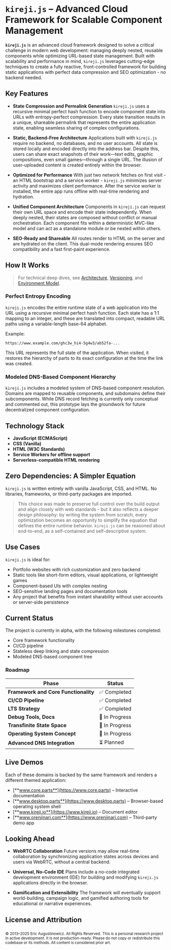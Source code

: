 # `kireji.js` – Advanced Cloud Framework for Scalable Component Management

**`kireji.js`** is an advanced cloud framework designed to solve a critical challenge in modern web development: managing deeply nested, reusable components while optimizing URL-based state management. Built with scalability and performance in mind, `kireji.js` leverages cutting-edge techniques to create a fully reactive, front-controlled framework for building static applications with perfect data compression and SEO optimization - no backend needed.

## **Key Features**

* **State Compression and Permalink Generation**
  `kireji.js` uses a recursive minimal perfect hash function to encode component state into URLs with entropy-perfect compression. Every state transition results in a unique, shareable permalink that represents the entire application state, enabling seamless sharing of complex configurations.

* **Static, Backend-Free Architecture**
  Applications built with `kireji.js` require no backend, no databases, and no user accounts. All state is stored locally and encoded directly into the address bar. Despite this, users can share exact snapshots of their work—text edits, graphic compositions, even small games—through a single URL. The illusion of user-uploaded content is created entirely within the browser.

* **Optimized for Performance**
  With just two network fetches on first visit - an HTML bootstrap and a service worker - `kireji.js` minimizes server activity and maximizes client performance. After the service worker is installed, the entire app runs offline with real-time rendering and hydration.

* **Unified Component Architecture**
  Components in `kireji.js` can request their own URL space and encode their state independently. When deeply nested, their states are composed without conflict or manual orchestration. Each component fits within a deterministic MVC-like model and can act as a standalone module or be nested within others.

* **SEO-Ready and Shareable**
  All routes render to HTML on the server and are hydrated on the client. This dual-mode rendering ensures SEO compatibility and a fast first-paint experience.

## **How It Works**
> For technical deep dives, see [Architecture](ARCHITECTURE.md), [Versioning](VERSIONING.md), and [Environment Model](ENVIRONMENTS.md).

### **Perfect Entropy Encoding**

`kireji.js` encodes the entire runtime state of a web application into the URL using a recursive minimal perfect hash function. Each state has a 1:1 mapping to an integer, and these are translated into compact, readable URL paths using a variable-length base-64 alphabet.

Example:

```
https://www.example.com/ghc3w_hi4-5g4w3/ab52fa-...
```

This URL represents the full state of the application. When visited, it restores the hierarchy of parts to its exact configuration at the time the link was created.

### **Modeled DNS-Based Component Hierarchy**

`kireji.js` includes a modeled system of DNS-based component resolution. Domains are mapped to reusable components, and subdomains define their subcomponents. While DNS record fetching is currently only conceptual and commented out, this prototype lays the groundwork for future decentralized component configuration.

## **Technology Stack**

* **JavaScript (ECMAScript)**
* **CSS (Vanilla)**
* **HTML (W3C Standards)**
* **Service Workers for offline support**
* **Serverless-compatible HTML rendering**

## **Zero Dependencies: A Simpler Equation**

`kireji.js` is written entirely with vanilla JavaScript, CSS, and HTML. No libraries, frameworks, or third-party packages are imported.

> This choice was made to preserve full control over the build output and align closely with web standards - but it also reflects a deeper design philosophy: by writing the system from scratch, every optimization becomes an opportunity to simplify the equation that defines the entire runtime behavior. `kireji.js` can be reasoned about end-to-end, as a self-contained and self-descriptive system.

## **Use Cases**

`kireji.js` is ideal for:

* Portfolio websites with rich customization and zero backend
* Static tools like short-form editors, visual applications, or lightweight games
* Component-based UIs with complex nesting
* SEO-sensitive landing pages and documentation tools
* Any project that benefits from instant sharability without user accounts or server-side persistence

## **Current Status**

The project is currently in alpha, with the following milestones completed:

* Core framework functionality
* CI/CD pipeline
* Stateless deep linking and state compression
* Modeled DNS-based component tree

### **Roadmap**

| Phase                                | Status         |
| ------------------------------------ | -------------- |
| **Framework and Core Functionality** | ✅ Completed    |
| **CI/CD Pipeline**                   | ✅ Completed    |
| **LTS Strategy**                     | ✅ Completed    |
| **Debug Tools, Docs**                | 🚧 In Progress |
| **Transfinite State Space**          | 🚧 In Progress |
| **Operating System Concept**         | 🚧 In Progress |
| **Advanced DNS Integration**         | ⏳ Planned      |

## **Live Demos**

Each of these domains is backed by the same framework and renders a different themed application:

* [**www.core.parts**](https://www.core.parts) – Interactive documentation
* [**www.desktop.parts**](https://www.desktop.parts) – Browser-based operating system shell
* [**www.kireji.io**](https://www.kireji.io) – Document editor
* [**www.orenjinari.com**](https://www.orenjinari.com) – Third-party demo app

## **Looking Ahead**

* **WebRTC Collaboration**
  Future versions may allow real-time collaboration by synchronizing application states across devices and users via WebRTC, without a central backend.

* **Universal, No-Code IDE**
  Plans include a no-code integrated development environment (IDE) for building and modifying `kireji.js` applications directly in the browser.

* **Gamification and Extensibility**
  The framework will eventually support world-building, campaign logic, and gamified authoring tools for educational or narrative experiences.

## **License and Attribution**

<sub>© 2013–2025 Eric Augustinowicz. All Rights Reserved.</sub> <sub>This is a personal research project in active development. It is not production-ready. Please do not copy or redistribute this codebase or its methods. All content is considered prior art.</sub>